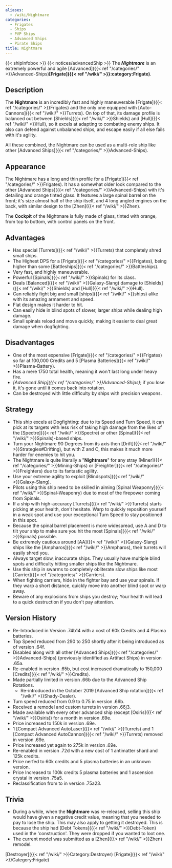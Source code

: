 ```yaml
---
aliases:
  - /wiki/Nightmare
categories:
  - Frigates
  - Ships
  - PVP Ships
  - Advanced Ships
  - Pirate Ships
title: Nightmare
---
```


{{< shipInfobox >}} {{< notices/advancedShip >}} The **_Nightmare_** is an extremely powerful and agile [Advanced]({{< ref "/categories/" >}}Advanced-Ships)**[Frigate]({{< ref "/wiki/" >}}:category:Frigate)**.

## Description

The **Nightmare** is an incredibly fast and highly maneuverable [Frigate]({{< ref "/categories/" >}}Frigates) and the only one equipped with [Auto-Cannons]({{< ref "/wiki/" >}}Turrets). On top of that, its damage profile is balanced out between [Shields]({{< ref "/wiki/" >}}Shields) and [Hull]({{< ref "/wiki/" >}}Hull), so it excels at adapting to combating enemy ships. It also can defend against unbalanced ships, and escape easily if all else fails with it's agility.

All these combined, the Nightmare can be used as a multi-role ship like other [Advanced Ships]({{< ref "/categories/" >}}Advanced-Ships).

## Appearance

The Nightmare has a long and thin profile for a [Frigate]({{< ref "/categories/" >}}Frigates). It has a somewhat older look compared to the other [Advanced Ships]({{< ref "/categories/" >}}Advanced-Ships) with it's detailing and orange tinted glass. It features a large spinal barrel on the front; it's size almost half of the ship itself, and 4 long angled engines on the back, with similar design to the [Zhen]({{< ref "/wiki/" >}}Zhen).

The **Cockpit** of the Nightmare is fully made of glass, tinted with orange, from top to bottom, with control panels on the front.

## Advantages

- Has special [Turrets]({{< ref "/wiki/" >}}Turrets) that completely shred small ships.
- The Highest DPS for a [Frigate]({{< ref "/categories/" >}}Frigates), being higher than some [Battleships]({{< ref "/categories/" >}}Battleships).
- Very fast, and highly maneuverable.
- Powerful [Spinals]({{< ref "/wiki/" >}}Spinals) for its class.
- Deals [Balanced]({{< ref "/wiki/" >}}Galaxy-Slang) damage to [Shields]({{< ref "/wiki/" >}}Shields) and [Hull]({{< ref "/wiki/" >}}Hull).
- Can reliably fight big and small [ships]({{< ref "/wiki/" >}}ships) alike with its amazing armament and speed.
- Flat design makes it harder to hit.
- Can easily hide in blind spots of slower, larger ships while dealing high damage.
- Small spinals reload and move quickly, making it easier to deal great damage when dogfighting.

## Disadvantages

- One of the most expensive [Frigate]({{< ref "/categories/" >}}Frigates) so far at 100,000 Credits and 5 [Plasma Batteries]({{< ref "/wiki/" >}}Plasma-Battery).
- Has a mere 1750 total health, meaning it won't last long under heavy fire.
- _[Advanced Ship]({{< ref "/categories/" >}}Advanced-Ships)_; if you lose it, it's gone until it comes back into rotation.
- Can be destroyed with little difficulty by ships with precision weapons.

## Strategy

- This ship excels at Dogfighting: due to its Speed and Turn Speed, it can pick at its targets with less risk of taking high damage from the likes of the [Spectre]({{< ref "/wiki/" >}}Spectre) or other [Spinal]({{< ref "/wiki/" >}}Spinals)-based ships.
- Turn your Nightmare 90 Degrees from its axis then [Drift]({{< ref "/wiki/" >}}Strategies#Drifting), but with Z and C, this makes it much more harder for enemies to hit you.
- The Nightmare is quite literally a "**Nightmare**" for any stray [Miner]({{< ref "/categories/" >}}Mining-Ships) or [Freighter]({{< ref "/categories/" >}}Freighters) due to its fantastic agility.
- Use your extreme agility to exploit [Blindspots]({{< ref "/wiki/" >}}Galaxy-Slang).
- Pilots using this ship need to be skilled in aiming [Spinal Weaponry]({{< ref "/wiki/" >}}Spinal-Weaponry) due to most of the firepower coming from Spinals.
- If a ship with high-accuracy [Turrets]({{< ref "/wiki/" >}}Turrets) starts picking at your health, don't hesitate. Warp to quickly reposition yourself in a weak spot and use your exceptional Turn Speed to stay positioned in this spot.
- Because the spinal barrel placement is more widespread, use A and D to tilt your ship to make sure you hit the most [Spinals]({{< ref "/wiki/" >}}Spinals) possible.
- Be extremely cautious around [AA]({{< ref "/wiki/" >}}Galaxy-Slang) ships like the [Ampharos]({{< ref "/wiki/" >}}Ampharos), their turrets will easily shred you.
- Always target slow, inaccurate ships. They usually have multiple blind spots and difficulty hitting smaller ships like the Nightmare.
- Use this ship in swarms to completely obliterate slow ships like most [Carrier]({{< ref "/categories/" >}}Carriers).
- When fighting carriers, hide in the fighter bay and use your spinals. If they warp a short distance, quickly move into another blind spot or warp away.
- Beware of any explosions from ships you destroy; Your health will lead to a quick destruction if you don't pay attention.

## Version History

- Re-Introduced in Version .74b14 with a cost of 60k Credits and 4 Plasma batteries.
- Top Speed reduced from 290 to 250 shortly after it being introduced as of version .64f.
- Disabled along with all other [Advanced Ships]({{< ref "/categories/" >}}Advanced-Ships) (previously identified as Artifact Ships) in version .65a.
- Re-enabled in version .65b, but cost increased dramatically to 150,000 [Credits]({{< ref "/wiki/" >}}Credits).
- Made partially limited in version .66b due to the Advanced Ship Rotations.
  - Re-introduced in the October 2019 [Advanced Ship rotation]({{< ref "/wiki/" >}}Shady-Dealer).
- Turn speed reduced from 0.9 to 0.75 in version .66b.
- Received a remodel and custom turrets in version .66j3.
- Made available with every other advanced ship (except [Osiris]({{< ref "/wiki/" >}}Osiris)) for a month in version .69e.
- Price increased to 150k in version .69e.
- 1 [Compact Advanced AutoLaser]({{< ref "/wiki/" >}}Turrets) and 1 [Compact Advanced AutoCannon]({{< ref "/wiki/" >}}Turrets) removed in version .69e.
- Price increased yet again to 275k in version .69e.
- Re-enabled in version .72d with a new cost of 1 antimatter shard and 125k credits.
- Price nerfed to 60k credits and 5 plasma batteries in an unknown version.
- Price Increased to 100k credits 5 plasma batteries and 1 ascension crystal in version .75a5.
- Reclassification from to in version .75a23.

## Trivia

- During a while, when the **Nightmare** was re-released, selling this ship would have given a negative credit value, meaning that you needed to pay to lose the ship. This may also apply to getting it destroyed. This is because the ship had [Debt Tokens]({{< ref "/wiki/" >}}Debt-Token) used in the 'construction'. They were dropped if you wanted to loot one.
- The current model was submitted as a [Zhen]({{< ref "/wiki/" >}}Zhen) remodel.

[Destroyer]({{< ref "/wiki/" >}}Category:Destroyer) [Frigate]({{< ref "/wiki/" >}}Category:Frigate)
